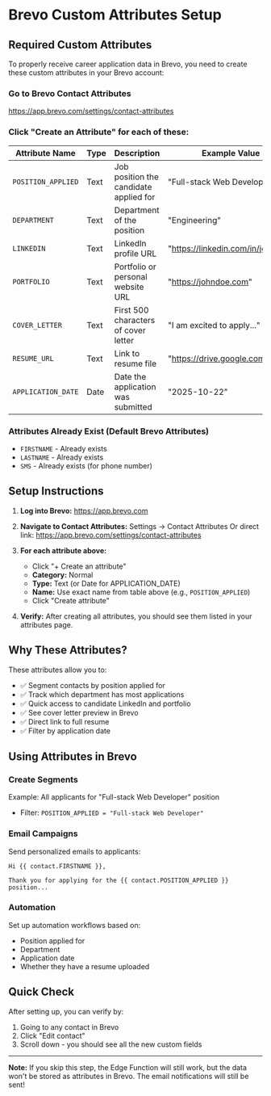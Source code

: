 # Brevo Custom Attributes Setup

## Required Custom Attributes

To properly receive career application data in Brevo, you need to create these custom attributes in your Brevo account:

### Go to Brevo Contact Attributes
https://app.brevo.com/settings/contact-attributes

### Click "Create an Attribute" for each of these:

| Attribute Name | Type | Description | Example Value |
|----------------|------|-------------|---------------|
| `POSITION_APPLIED` | Text | Job position the candidate applied for | "Full-stack Web Developer" |
| `DEPARTMENT` | Text | Department of the position | "Engineering" |
| `LINKEDIN` | Text | LinkedIn profile URL | "https://linkedin.com/in/johndoe" |
| `PORTFOLIO` | Text | Portfolio or personal website URL | "https://johndoe.com" |
| `COVER_LETTER` | Text | First 500 characters of cover letter | "I am excited to apply..." |
| `RESUME_URL` | Text | Link to resume file | "https://drive.google.com/file/..." |
| `APPLICATION_DATE` | Date | Date the application was submitted | "2025-10-22" |

### Attributes Already Exist (Default Brevo Attributes)
- `FIRSTNAME` - Already exists
- `LASTNAME` - Already exists  
- `SMS` - Already exists (for phone number)

## Setup Instructions

1. **Log into Brevo:** https://app.brevo.com

2. **Navigate to Contact Attributes:**
   Settings → Contact Attributes
   Or direct link: https://app.brevo.com/settings/contact-attributes

3. **For each attribute above:**
   - Click "+ Create an attribute"
   - **Category:** Normal
   - **Type:** Text (or Date for APPLICATION_DATE)
   - **Name:** Use exact name from table above (e.g., `POSITION_APPLIED`)
   - Click "Create attribute"

4. **Verify:** After creating all attributes, you should see them listed in your attributes page.

## Why These Attributes?

These attributes allow you to:
- ✅ Segment contacts by position applied for
- ✅ Track which department has most applications
- ✅ Quick access to candidate LinkedIn and portfolio
- ✅ See cover letter preview in Brevo
- ✅ Direct link to full resume
- ✅ Filter by application date

## Using Attributes in Brevo

### Create Segments
Example: All applicants for "Full-stack Web Developer" position
- Filter: `POSITION_APPLIED = "Full-stack Web Developer"`

### Email Campaigns
Send personalized emails to applicants:
```
Hi {{ contact.FIRSTNAME }},

Thank you for applying for the {{ contact.POSITION_APPLIED }} position...
```

### Automation
Set up automation workflows based on:
- Position applied for
- Department
- Application date
- Whether they have a resume uploaded

## Quick Check

After setting up, you can verify by:
1. Going to any contact in Brevo
2. Click "Edit contact"
3. Scroll down - you should see all the new custom fields

---

**Note:** If you skip this step, the Edge Function will still work, but the data won't be stored as attributes in Brevo. The email notifications will still be sent!
